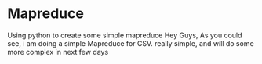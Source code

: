 # Mapreduce
Using python to create some simple mapreduce
Hey Guys, 
As you could see, i am doing a simple Mapreduce for CSV. really simple, and will do some more complex in next few days
